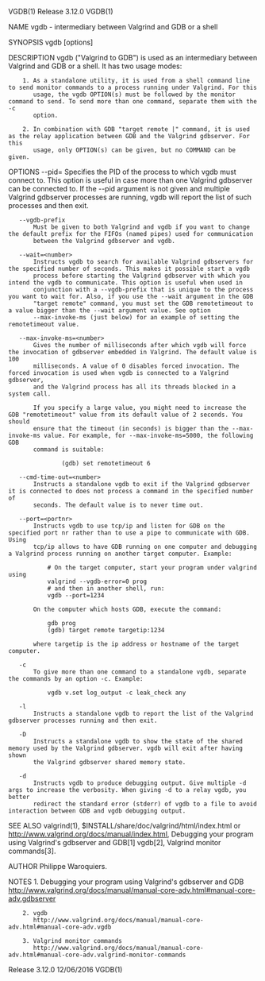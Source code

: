 VGDB(1)                                                           Release 3.12.0                                                           VGDB(1)

NAME
       vgdb - intermediary between Valgrind and GDB or a shell

SYNOPSIS
       vgdb [options]

DESCRIPTION
       vgdb ("Valgrind to GDB") is used as an intermediary between Valgrind and GDB or a shell. It has two usage modes:

        1. As a standalone utility, it is used from a shell command line to send monitor commands to a process running under Valgrind. For this
           usage, the vgdb OPTION(s) must be followed by the monitor command to send. To send more than one command, separate them with the -c
           option.

        2. In combination with GDB "target remote |" command, it is used as the relay application between GDB and the Valgrind gdbserver. For this
           usage, only OPTION(s) can be given, but no COMMAND can be given.

OPTIONS
       --pid=<number>
           Specifies the PID of the process to which vgdb must connect to. This option is useful in case more than one Valgrind gdbserver can be
           connected to. If the --pid argument is not given and multiple Valgrind gdbserver processes are running, vgdb will report the list of
           such processes and then exit.

       --vgdb-prefix
           Must be given to both Valgrind and vgdb if you want to change the default prefix for the FIFOs (named pipes) used for communication
           between the Valgrind gdbserver and vgdb.

       --wait=<number>
           Instructs vgdb to search for available Valgrind gdbservers for the specified number of seconds. This makes it possible start a vgdb
           process before starting the Valgrind gdbserver with which you intend the vgdb to communicate. This option is useful when used in
           conjunction with a --vgdb-prefix that is unique to the process you want to wait for. Also, if you use the --wait argument in the GDB
           "target remote" command, you must set the GDB remotetimeout to a value bigger than the --wait argument value. See option
           --max-invoke-ms (just below) for an example of setting the remotetimeout value.

       --max-invoke-ms=<number>
           Gives the number of milliseconds after which vgdb will force the invocation of gdbserver embedded in Valgrind. The default value is 100
           milliseconds. A value of 0 disables forced invocation. The forced invocation is used when vgdb is connected to a Valgrind gdbserver,
           and the Valgrind process has all its threads blocked in a system call.

           If you specify a large value, you might need to increase the GDB "remotetimeout" value from its default value of 2 seconds. You should
           ensure that the timeout (in seconds) is bigger than the --max-invoke-ms value. For example, for --max-invoke-ms=5000, the following GDB
           command is suitable:

                   (gdb) set remotetimeout 6

       --cmd-time-out=<number>
           Instructs a standalone vgdb to exit if the Valgrind gdbserver it is connected to does not process a command in the specified number of
           seconds. The default value is to never time out.

       --port=<portnr>
           Instructs vgdb to use tcp/ip and listen for GDB on the specified port nr rather than to use a pipe to communicate with GDB. Using
           tcp/ip allows to have GDB running on one computer and debugging a Valgrind process running on another target computer. Example:

               # On the target computer, start your program under valgrind using
               valgrind --vgdb-error=0 prog
               # and then in another shell, run:
               vgdb --port=1234

           On the computer which hosts GDB, execute the command:

               gdb prog
               (gdb) target remote targetip:1234

           where targetip is the ip address or hostname of the target computer.

       -c
           To give more than one command to a standalone vgdb, separate the commands by an option -c. Example:

               vgdb v.set log_output -c leak_check any

       -l
           Instructs a standalone vgdb to report the list of the Valgrind gdbserver processes running and then exit.

       -D
           Instructs a standalone vgdb to show the state of the shared memory used by the Valgrind gdbserver. vgdb will exit after having shown
           the Valgrind gdbserver shared memory state.

       -d
           Instructs vgdb to produce debugging output. Give multiple -d args to increase the verbosity. When giving -d to a relay vgdb, you better
           redirect the standard error (stderr) of vgdb to a file to avoid interaction between GDB and vgdb debugging output.

SEE ALSO
       valgrind(1), $INSTALL/share/doc/valgrind/html/index.html or http://www.valgrind.org/docs/manual/index.html, Debugging your program using
       Valgrind's gdbserver and GDB[1] vgdb[2], Valgrind monitor commands[3].

AUTHOR
       Philippe Waroquiers.

NOTES
        1. Debugging your program using Valgrind's gdbserver and GDB
           http://www.valgrind.org/docs/manual/manual-core-adv.html#manual-core-adv.gdbserver

        2. vgdb
           http://www.valgrind.org/docs/manual/manual-core-adv.html#manual-core-adv.vgdb

        3. Valgrind monitor commands
           http://www.valgrind.org/docs/manual/manual-core-adv.html#manual-core-adv.valgrind-monitor-commands

Release 3.12.0                                                      12/06/2016                                                             VGDB(1)
